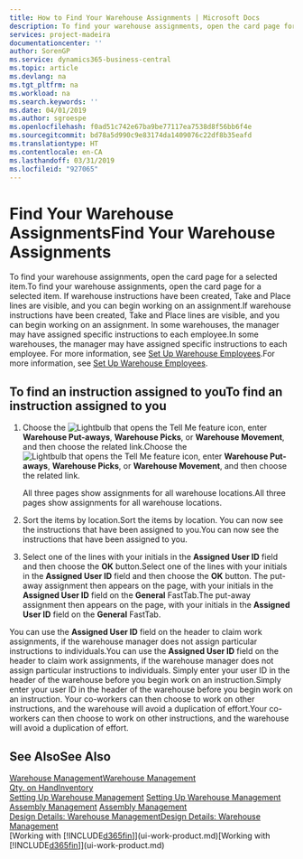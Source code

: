 ```yaml
---
title: How to Find Your Warehouse Assignments | Microsoft Docs
description: To find your warehouse assignments, open the card page for a selected item. If warehouse instructions have been created, Take and Place lines are visible, and you can begin working on an assignment. In some warehouses, the manager may have assigned specific instructions to each employee.
services: project-madeira
documentationcenter: ''
author: SorenGP
ms.service: dynamics365-business-central
ms.topic: article
ms.devlang: na
ms.tgt_pltfrm: na
ms.workload: na
ms.search.keywords: ''
ms.date: 04/01/2019
ms.author: sgroespe
ms.openlocfilehash: f0ad51c742e67ba9be77117ea7538d8f56bb6f4e
ms.sourcegitcommit: bd78a5d990c9e83174da1409076c22df8b35eafd
ms.translationtype: HT
ms.contentlocale: en-CA
ms.lasthandoff: 03/31/2019
ms.locfileid: "927065"
---
```

# <a name="find-your-warehouse-assignments"></a><span data-ttu-id="4b662-105">Find Your Warehouse Assignments</span><span class="sxs-lookup"><span data-stu-id="4b662-105">Find Your Warehouse Assignments</span></span>
<span data-ttu-id="4b662-106">To find your warehouse assignments, open the card page for a selected item.</span><span class="sxs-lookup"><span data-stu-id="4b662-106">To find your warehouse assignments, open the card page for a selected item.</span></span> <span data-ttu-id="4b662-107">If warehouse instructions have been created, Take and Place lines are visible, and you can begin working on an assignment.</span><span class="sxs-lookup"><span data-stu-id="4b662-107">If warehouse instructions have been created, Take and Place lines are visible, and you can begin working on an assignment.</span></span> <span data-ttu-id="4b662-108">In some warehouses, the manager may have assigned specific instructions to each employee.</span><span class="sxs-lookup"><span data-stu-id="4b662-108">In some warehouses, the manager may have assigned specific instructions to each employee.</span></span> <span data-ttu-id="4b662-109">For more information, see [Set Up Warehouse Employees](warehouse-how-to-set-up-warehouse-employees.md).</span><span class="sxs-lookup"><span data-stu-id="4b662-109">For more information, see [Set Up Warehouse Employees](warehouse-how-to-set-up-warehouse-employees.md).</span></span>

## <a name="to-find-an-instruction-assigned-to-you"></a><span data-ttu-id="4b662-110">To find an instruction assigned to you</span><span class="sxs-lookup"><span data-stu-id="4b662-110">To find an instruction assigned to you</span></span>  
1.  <span data-ttu-id="4b662-111">Choose the ![Lightbulb that opens the Tell Me feature](media/ui-search/search_small.png "Tell me what you want to do") icon, enter **Warehouse Put-aways**, **Warehouse Picks**, or **Warehouse Movement**, and then choose the related link.</span><span class="sxs-lookup"><span data-stu-id="4b662-111">Choose the ![Lightbulb that opens the Tell Me feature](media/ui-search/search_small.png "Tell me what you want to do") icon, enter **Warehouse Put-aways**, **Warehouse Picks**, or **Warehouse Movement**, and then choose the related link.</span></span>

    <span data-ttu-id="4b662-112">All three pages show assignments for all warehouse locations.</span><span class="sxs-lookup"><span data-stu-id="4b662-112">All three pages show assignments for all warehouse locations.</span></span>  

2. <span data-ttu-id="4b662-113">Sort the items by location.</span><span class="sxs-lookup"><span data-stu-id="4b662-113">Sort the items by location.</span></span> <span data-ttu-id="4b662-114">You can now see the instructions that have been assigned to you.</span><span class="sxs-lookup"><span data-stu-id="4b662-114">You can now see the instructions that have been assigned to you.</span></span>  
3. <span data-ttu-id="4b662-115">Select one of the lines with your initials in the **Assigned User ID** field and then choose the **OK** button.</span><span class="sxs-lookup"><span data-stu-id="4b662-115">Select one of the lines with your initials in the **Assigned User ID** field and then choose the **OK** button.</span></span> <span data-ttu-id="4b662-116">The put-away assignment then appears on the page, with your initials in the **Assigned User ID** field on the **General** FastTab.</span><span class="sxs-lookup"><span data-stu-id="4b662-116">The put-away assignment then appears on the page, with your initials in the **Assigned User ID** field on the **General** FastTab.</span></span>  

<span data-ttu-id="4b662-117">You can use the **Assigned User ID** field on the header to claim work assignments, if the warehouse manager does not assign particular instructions to individuals.</span><span class="sxs-lookup"><span data-stu-id="4b662-117">You can use the **Assigned User ID** field on the header to claim work assignments, if the warehouse manager does not assign particular instructions to individuals.</span></span> <span data-ttu-id="4b662-118">Simply enter your user ID in the header of the warehouse before you begin work on an instruction.</span><span class="sxs-lookup"><span data-stu-id="4b662-118">Simply enter your user ID in the header of the warehouse before you begin work on an instruction.</span></span> <span data-ttu-id="4b662-119">Your co-workers can then choose to work on other instructions, and the warehouse will avoid a duplication of effort.</span><span class="sxs-lookup"><span data-stu-id="4b662-119">Your co-workers can then choose to work on other instructions, and the warehouse will avoid a duplication of effort.</span></span>  

## <a name="see-also"></a><span data-ttu-id="4b662-120">See Also</span><span class="sxs-lookup"><span data-stu-id="4b662-120">See Also</span></span>  
[<span data-ttu-id="4b662-121">Warehouse Management</span><span class="sxs-lookup"><span data-stu-id="4b662-121">Warehouse Management</span></span>](warehouse-manage-warehouse.md)  
[<span data-ttu-id="4b662-122">Qty. on Hand</span><span class="sxs-lookup"><span data-stu-id="4b662-122">Inventory</span></span>](inventory-manage-inventory.md)  
<span data-ttu-id="4b662-123">[Setting Up Warehouse Management](warehouse-setup-warehouse.md)   </span><span class="sxs-lookup"><span data-stu-id="4b662-123">[Setting Up Warehouse Management](warehouse-setup-warehouse.md)   </span></span>  
<span data-ttu-id="4b662-124">[Assembly Management](assembly-assemble-items.md)  </span><span class="sxs-lookup"><span data-stu-id="4b662-124">[Assembly Management](assembly-assemble-items.md)  </span></span>  
[<span data-ttu-id="4b662-125">Design Details: Warehouse Management</span><span class="sxs-lookup"><span data-stu-id="4b662-125">Design Details: Warehouse Management</span></span>](design-details-warehouse-management.md)  
<span data-ttu-id="4b662-126">[Working with [!INCLUDE[d365fin](includes/d365fin_md.md)]](ui-work-product.md)</span><span class="sxs-lookup"><span data-stu-id="4b662-126">[Working with [!INCLUDE[d365fin](includes/d365fin_md.md)]](ui-work-product.md)</span></span> 
